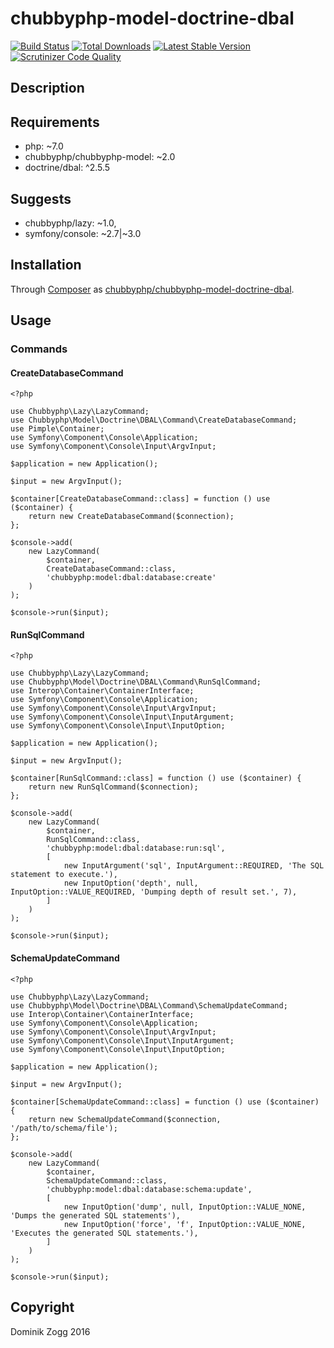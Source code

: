 # chubbyphp-model-doctrine-dbal

[![Build Status](https://api.travis-ci.org/chubbyphp/chubbyphp-model-doctrine-dbal.png?branch=master)](https://travis-ci.org/chubbyphp/chubbyphp-model-doctrine-dbal)
[![Total Downloads](https://poser.pugx.org/chubbyphp/chubbyphp-model-doctrine-dbal/downloads.png)](https://packagist.org/packages/chubbyphp/chubbyphp-model-doctrine-dbal)
[![Latest Stable Version](https://poser.pugx.org/chubbyphp/chubbyphp-model-doctrine-dbal/v/stable.png)](https://packagist.org/packages/chubbyphp/chubbyphp-model-doctrine-dbal)
[![Scrutinizer Code Quality](https://scrutinizer-ci.com/g/chubbyphp/chubbyphp-model-doctrine-dbal/badges/quality-score.png?b=master)](https://scrutinizer-ci.com/g/chubbyphp/chubbyphp-model-doctrine-dbal/?branch=master)

## Description

## Requirements

 * php: ~7.0
 * chubbyphp/chubbyphp-model: ~2.0
 * doctrine/dbal: ^2.5.5

## Suggests

 * chubbyphp/lazy: ~1.0,
 * symfony/console: ~2.7|~3.0

## Installation

Through [Composer](http://getcomposer.org) as [chubbyphp/chubbyphp-model-doctrine-dbal][1].

## Usage

### Commands

#### CreateDatabaseCommand

```{.php}
<?php

use Chubbyphp\Lazy\LazyCommand;
use Chubbyphp\Model\Doctrine\DBAL\Command\CreateDatabaseCommand;
use Pimple\Container;
use Symfony\Component\Console\Application;
use Symfony\Component\Console\Input\ArgvInput;

$application = new Application();

$input = new ArgvInput();

$container[CreateDatabaseCommand::class] = function () use ($container) {
    return new CreateDatabaseCommand($connection);
};

$console->add(
    new LazyCommand(
        $container,
        CreateDatabaseCommand::class,
        'chubbyphp:model:dbal:database:create'
    )
);

$console->run($input);
```

#### RunSqlCommand

```{.php}
<?php

use Chubbyphp\Lazy\LazyCommand;
use Chubbyphp\Model\Doctrine\DBAL\Command\RunSqlCommand;
use Interop\Container\ContainerInterface;
use Symfony\Component\Console\Application;
use Symfony\Component\Console\Input\ArgvInput;
use Symfony\Component\Console\Input\InputArgument;
use Symfony\Component\Console\Input\InputOption;

$application = new Application();

$input = new ArgvInput();

$container[RunSqlCommand::class] = function () use ($container) {
    return new RunSqlCommand($connection);
};

$console->add(
    new LazyCommand(
        $container,
        RunSqlCommand::class,
        'chubbyphp:model:dbal:database:run:sql',
        [
            new InputArgument('sql', InputArgument::REQUIRED, 'The SQL statement to execute.'),
            new InputOption('depth', null, InputOption::VALUE_REQUIRED, 'Dumping depth of result set.', 7),
        ]
    )
);

$console->run($input);
```

#### SchemaUpdateCommand

```{.php}
<?php

use Chubbyphp\Lazy\LazyCommand;
use Chubbyphp\Model\Doctrine\DBAL\Command\SchemaUpdateCommand;
use Interop\Container\ContainerInterface;
use Symfony\Component\Console\Application;
use Symfony\Component\Console\Input\ArgvInput;
use Symfony\Component\Console\Input\InputArgument;
use Symfony\Component\Console\Input\InputOption;

$application = new Application();

$input = new ArgvInput();

$container[SchemaUpdateCommand::class] = function () use ($container) {
    return new SchemaUpdateCommand($connection, '/path/to/schema/file');
};

$console->add(
    new LazyCommand(
        $container,
        SchemaUpdateCommand::class,
        'chubbyphp:model:dbal:database:schema:update',
        [
            new InputOption('dump', null, InputOption::VALUE_NONE, 'Dumps the generated SQL statements'),
            new InputOption('force', 'f', InputOption::VALUE_NONE, 'Executes the generated SQL statements.'),
        ]
    )
);

$console->run($input);
```

[1]: https://packagist.org/packages/chubbyphp/chubbyphp-model-doctrine-dbal

## Copyright

Dominik Zogg 2016
